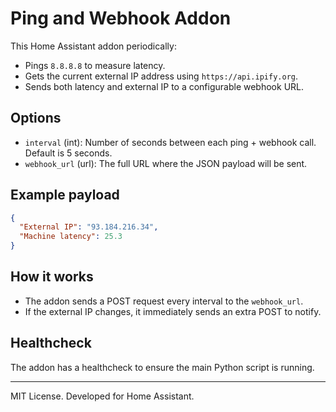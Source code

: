# Ping and Webhook Addon

This Home Assistant addon periodically:

- Pings `8.8.8.8` to measure latency.
- Gets the current external IP address using `https://api.ipify.org`.
- Sends both latency and external IP to a configurable webhook URL.

## Options

- `interval` (int): Number of seconds between each ping + webhook call. Default is 5 seconds.
- `webhook_url` (url): The full URL where the JSON payload will be sent.

## Example payload

```json
{
  "External IP": "93.184.216.34",
  "Machine latency": 25.3
}
```

## How it works

- The addon sends a POST request every interval to the `webhook_url`.
- If the external IP changes, it immediately sends an extra POST to notify.

## Healthcheck

The addon has a healthcheck to ensure the main Python script is running.

---

MIT License. Developed for Home Assistant.
